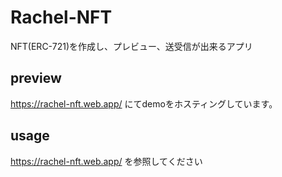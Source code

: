 # Rachel-NFT
NFT(ERC-721)を作成し、プレビュー、送受信が出来るアプリ

## preview
https://rachel-nft.web.app/ にてdemoをホスティングしています。  

## usage
https://rachel-nft.web.app/ を参照してください